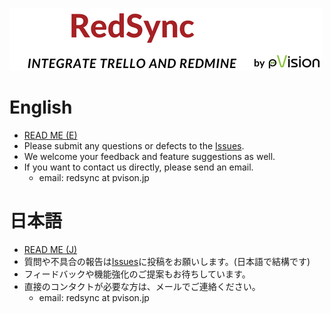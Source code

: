 ![Banner](./redsync-banner-with-pvision.png)

# English

- [READ ME (E)](./README-EN.md)
- Please submit any questions or defects to the [Issues](https://github.com/pvisionjp/redsync/issues).
- We welcome your feedback and feature suggestions as well.
- If you want to contact us directly, please send an email.
   - email: redsync at pvison.jp

# 日本語

- [READ ME (J)](./README-JP.md)
- 質問や不具合の報告は[Issues](https://github.com/pvisionjp/redsync/issues)に投稿をお願いします。(日本語で結構です)
- フィードバックや機能強化のご提案もお待ちしています。
- 直接のコンタクトが必要な方は、メールでご連絡ください。
    - email: redsync at pvison.jp
